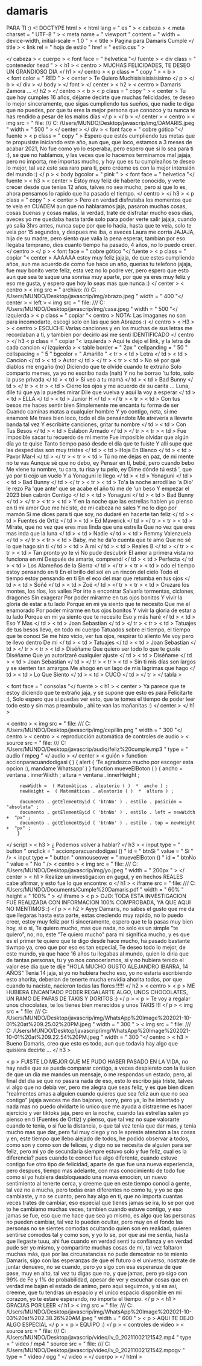 # damaris
PARA TI :)
<! DOCTYPE html >
< html  lang = " es " >
< cabeza >
< meta  charset = " UTF-8 " >
< meta  name = " viewport " content = " width = device-width, initial-scale = 1.0 " >
< title > Pagina para Damaris Cumple </ title >
< link  rel = " hoja de estilo " href = " estilo.css " >

</ cabeza >
< cuerpo >
    < font  face = " helvetica "</ fuente > 
    < div  class = " contenedor head " >
      < h1 > < centro > MUCHAS FELICIDADES, TE DESEO UN GRANDIOSO DIA </ h1 > </ centro >
        < p  class = " copy " > < b >	
            < font  color = " RED " > < center > Te Quiero Muchisisisisisisisimo </ p > </ b > </ div > </ body > </ font > </ center >
        < h2 > < centro > Damaris Zamora ... </ h2 > </ centro >
       < b > < p  class = " copy " > < center > Tu que hoy cumples 16 años, déjame decirte que muchas felicidades, te deseo lo mejor sinceramente, que sigas cumpliendo tus sueños, que nadie te diga que no puedes, por que tu eres la mejor persona que conozco y tu nunca te has rendido a pesar de los malos días </ p > </ b > </ center >
      < centro > < img  src = " file: /// C: /Users/MUNDO/Desktop/javascrip/img/DAMARIS.jpeg " width = " 500 " > </ center > 
    </ div > 
      < font  face = " cobre gótico "</ fuente >
        < p  class = " copy " > Espero que estés cumpliendo tus metas que te propusiste iniciando este año, aun que, que loco, estamos a 3 meses de acabar 2021, No fue como yo lo esperaba, pero espero que si lo sea para ti :), se que no hablamos, y las veces que lo hacemos terminamos mal jajaja, pero no importa, me importas mucho, y hoy que es tu cumpleaños te deseo lo mejor, tal vez esto sea raro para ti, pero créeme es con la mejor intensión del mundo :) </ p >
        < body  bgcolor = " pink " >
            < font  face = " helvetica "</ fuente >
            < h3 > < center > Estoy muy feliz de haberte conocido, y verte crecer desde que tenias 12 años, talves no sea mucho, pero si que lo es, ahora pensamos lo rapido que ha pasado el tiempo. </ centro > </ h3 >
            < p  class = " copy " > < center > Pero en verdad disfrutaba los momentos que te veia en CUADEM aun que no hablaramos jaja, pasaron muchas cosas, cosas buenas y cosas malas, la verdad, trate de disfrutar mucho esos dias, aveces yo me quedaba hasta tarde solo para poder verte salir jajaja, cuando yo salia 3hrs antes, nunca supe por que lo hacia, hasta que te veia, solo te veia por 15 segundos, y despues me iba, o aveces Laura me corria JAJAJA, hija de su madre, pero siento que valia la pena esperar, tambian por eso llegaba temprano, dios cuanto tiempo ha pasado, 4 años, no lo puedo creer. </ centro > </ p >
            < font  face = " cobre gótico "</ fuente >
            < p  class = " copiar "< center > AAAAAA estoy muy feliz jajaja, de que estes cumpliendo años, aun me acuerdo de como fue hace un año, querias tu telefono jajaja, fue muy bonito verte feliz, esta vez no lo podre ver, pero espero que esto aun que sea te saque una sonrisa muy aparte, por que ya eres muy feliz y eso me gusta, y espero que hoy lo seas mas que nunca :) </ center >
                < centro > < img  src = " archivo: /// C: /Users/MUNDO/Desktop/javascrip/img/abrazo.jpeg " width = " 400 "</ center >  < left > < img  src = " file: /// C: /Users/MUNDO/Desktop/javascrip/img/casa.jpeg " width = " 500 "</ izquierda >
                < p  class = " copiar "< centro > NOTA: Las imaganes no son para incomodarte, escogi solo en las que son Abrazos :) </ centro >
             < H3 > > < centro > ESCUCHE Varias canciones y en los muchas de sus letras me recordaban a ti, y tambien por decirlo asi me senti IDENTIFICADO </ centro > </ h3
               < p  class = " copiar "< izquierda > Aqui te dejo el link, y la letra de cada cancion </ izquierda >
                < table  border = " 2px " cellpanding = " 50 " cellspacing = " 5 " bgcolor = " Amarillo "
                < tr >
                    < td > Letra </ td >
                    < td > Cancion </ td >
                    < td > Autor </ td >
                </ tr >
                < tr >
                    < td > No sé por qué diablos me engaño (no)
                        Diciendo que te olvidé cuando te extraño
                        Solo comparto memes, ya yo no escribo nada (nah)
                        Y no he borrao 'tu foto, solo la puse privada </ td >
                    < td > Si veo a tu mamá </ td >
                    < td > Bad Bunny </ td >
                </ tr >
                < tr >
                    < td > Cierro los ojos y me acuerdo de su carita ...
                        Luna, dile tú que ya la puedes mirar
                        Dile que vuelva y aquí la voy a esperar </ td >
                    < td > ELLA </ td >
                    < td > Junior H </ td >
                </ tr >
                < tr >
                    < td > Con tus besos me haces sentir bien
                        Simplemente me encanta tu forma de ser
                        Cuando caminas matas a cualquier hombre
                        Y yo contigo, neta, sí me enamoré
                        Me traes bien loco, todo el día pensándote
                        Me atrevería a llevarte banda tal vez
                        Y escribirte canciones, gritar tu nombre </ td >
                    < td > Con Tus Besos </ td >
                    < td > Eslabon Armado </ td >
                </ tr >
                < tr >
                    < td > Fue imposible sacar tu recuerdo de mi mente
                        Fue imposible olvidar que algún día yo te quise
                        Tanto tiempo pasó desde el día que te fuiste
                        Y allí supe que las despedidas son muy tristes </ td >
                    < td > Hoja En Blanco </ td >
                    < td > Pavor Mar-I </ td >
                </ tr >
                < tr >
                    < td > Tú no me dejas en paz, de mi mente no te vas
                        Aunque sé que no debo, ey
                        Pensar en ti, bebé, pero cuando bebo
                        Me viene tu nombre, tu cara, tu risa y tu pelo, ey
                        Dime dónde tú está ', que yo por ti cojo un vuelo
                        Y a Yonaguni le llego </ td >
                    < td > Yonaguni </ td >
                    < td > Bad Bunny </ td >
                </ tr >
                < tr >
                    < td > To'a la noche arrodillao 'a Dio' le rezo
                        Pa 'que ante' que se acabe el año tú me de 'un beso
                        Y empezar el 2023 bien cabrón
                        Contigo </ td >
                    < td > Yonaguni </ td >
                    < td > Bad Bunny </ td >
                </ tr >
                < tr >
                    < td > Y en la noche que las estrellas hablen yo pienso en ti mi amor
                        Que me hiciste, de mi cabeza no sales
                        Y no lo digo por mamón
                        Si me dices para ti que soy, no dudaré en hacerte tan feliz </ td >
                    < td > Fuentes de Ortiz </ td >
                    < td > Ed Maverick </ td >
                </ tr >
                < tr >
                    < td > Mírate, que no vez que eres mas linda que una estrella
                        Que no vez que eres mas inda que la luna </ td >
                    < td > Nadie </ td >
                    < td > Remmy Valenzuela </ td >
                </ tr >
                < tr >
                    < td > Baby, me he da'o cuenta que te amo
                        Que no sé lo que hago sin ti </ td >
                    < td > A mí </ td >
                    < td > Reales B </ td >
                </ tr >
                < tr >
                    < td > Tan pronto yo te vi
                        No pude descubrir
                        El amor a primera vista no funciona en mí
                        Después de amarte, comprendí </ td >
                    < td > Perfecta </ td >
                    < td > Los Alameños de la Sierra </ td >
                </ tr >
                < tr >
                    < td > odo el tiempo estoy pensando en ti
                        En el brillo del sol en un rincón del cielo
                        Todo el tiempo estoy pensando en ti
                        En el eco del mar que retumba en tus ojos </ td >
                    < td > Soñé </ td >
                    < td > Zoé </ td >
                </ tr >
                < tr >
                    < td > Cruzare los montes, los ríos, los valles
                        Por irte a encontrar
                        Salvaría tormentas, ciclones, dragones
                        Sin exagerar
                        Por poder mirarme en tus ojos bonitos
                        Y vivir la gloria de estar a tu lado
                        Porque en mi ya siento que te necesito
                        Que me el enamorado
                        Por poder mirarme en tus ojos bonitos
                        Y vivir la gloria de estar a tu lado
                        Porque en mi ya siento que te necesito
                        Eso y más haré </ td >
                    < td > Eso Y Mas </ td >
                    < td > Joan Sebastian </ td >
                </ tr >
                < tr >
                    < td > Tatuajes de tus besos llevo, en todo mi cuerpo
                        Tatuados sobre el tiempo, el tiempo que te conocí
                        Se me hizo vicio, ver tus ojos, respirar tú aliento
                        Me voy pero te llevo dentro
                        De mi </ td >
                    < td > Tatuajes </ td >
                    < td > Joan Sebastian </ td >
                </ tr >
                < tr >
                    < td > Diséñame
                        Que quiero ser todo lo que te guste
                        Diséñame
                        Que yo autorizaré cualquier ajuste </ td >
                    < td > Diséñame </ td >
                    < td > Joan Sebastian </ td >
                </ tr >
                < tr >
                    < td > Sin ti mis días son largos y se sienten tan amargos
                        Me ahogo en un lago de mis lágrimas que hago </ td >
                        < td > Lo Que Siento </ td >
                        < td > CUCO </ td >
                </ tr >
                 </ tabla >

< font  face = " consolas "</ fuente >
< h1 > < center > Ya parece que te estoy diciendo que te extraño jaja, y se supone que esto es para Felicitarte :), Solo espero que si puedas ver esto, que te tomes el tiempo de poder leer todo esto y sin mas preambulo , ahi te van las mañanitas :) </ center > </ h1 >

< centro > < img  src = " file: /// C: /Users/MUNDO/Desktop/javascrip/img/cepillin.png " width = " 300 "</ centro >
< centro >
 < reproducción  automática de controles de  audio > 
 < source  src = " file: /// C: /Users/MUNDO/Desktop/javascrip/audio/feliz%20cumple.mp3 " type = " audio / mpeg " </ audio > </ center >
 < guión >
     function  accionparacuandodigasi ( ) {
         alert ( 'Te agradezco mucho por escoger esta opcion :), mandame Whatsapp' )
     }
     function  mueveElBoton ( ) {
         ancho =  ventana . innerWidth ;
         altura =  ventana . innerHeight ;
         
         newWidth =  ( Matemáticas . aleatorio ( )  *  ancho ) ;
         newHeight =  ( Matemáticas . aleatorio ( )  *  altura ) ;

         documento . getElementByid ( 'btnNo' ) . estilo . posición =  "absoluta" ;
         documento . getElementByid ( 'btnNo' ) . estilo . left = newWidth  +  "px" ;
         documento . getElementByid ( 'btnNo' ) . estilo . top = newHeight  +  "px" ;
        }
 </ script >
 < h3 > ¿ Podemos volver a hablar? </ h3 >
 < input  type = " button " onclick = " accionparacuandodigasi () " id = " btnSi " value = " Si " />
 < input  type = " button " onmouseover = " mueveElBoton () " id = " btnNo "   value = " No " />
< centro > < img  src = " file: /// C: /Users/MUNDO/Desktop/javascrip/img/yo.jpeg " width = " 200px " > </ center > 
< h1 > Realize un investigacion en gugul, y en hechos REALES cabe afirmar, y esto fue lo que encontre: o </ h1 >
< iframe  src = " file: /// C: /Users/MUNDO/Documents/Cumple%20Damaris.pdf " width = " 60% " height = " 100% " > </ iframe >
< p > OJO: TODA ESTA INVESTIGACION FUE REALIZADA CON INFORMACION 100% COMPROBADA, YA QUE AQUI NO MENTIMOS :) </ p >
< h2 > Ayyy Damaris, no sabes el gusto que me da que llegaras hasta esta parte, estas creciendo muy rapido, no lo puedo creer, estoy muy feliz por ti
    sinceramente, espero que te la pasas muy bien hoy, si o si, Te quiero mucho, mas que nada, no solo es un simple "te quiero", no, no, este "Te quiero mucho" 
    para mi significa mucho, y es que es el primer te quiero que te digo desde hace mucho, ha pasado bastante tiwmpo ya, creo que por eso es tan especial,
    Te deseo todo lo mejor, de este mundo, ya que hace 16 años tu llegabas al mundo, quien lo diria que de tantas personas, tu y yo nos conoceriamos, si y no hubiera tenido 
    el valor ese dia que te dije "HOLA MUCHO GUSTO ALEJANDRO IBARRA, 14 AÑOS" Tenia 14 jaja, si yo no hubiera hecho eso, yo no estaria escribiendo esto ahorita, deberian de tenerte mucha
    envidia ahorita todos, por que cuando tu naciste, nacieron todas las flores !!!!! </ h2 >
   < centro > < p > ME HUBIERA ENCANTADO PODER REGALARTE ALGO, UNOS CHOCOLATES, UN RAMO DE PAPAS DE TAKIS Y DORITOS :) </ p >
< p > Te voy a regalar unos chocolates, te los tienes bien merecidos y unos TAKIS !!! </ p >
< img  src = " file: /// C: /Users/MUNDO/Desktop/javascrip/img/WhatsApp%20Image%202021-10-01%20at%209.25.02%20PM.jpeg "   width = " 300 " >
< img  src = " file: /// C: /Users/MUNDO/Desktop/javascrip/img/WhatsApp%20Image%202021-10-01%20at%209.22.54%20PM.jpeg " width = " 300 "</ centro >
< h3 > Bueno Damaris, creo que esto es todo, aun que todavia hay algo que quisiera decirte ... </ h3 >

< p > FUISTE LO MEJOR QUE ME PUDO HABER PASADO EN LA VIDA, no hay nadie que se pueda comparar contigo, a veces despiereto con la ilusion de que un dia me mandes
    un mensaje, o me respondas un estado, pero, al final del dia se que no pasara nada de eso, esto lo escribo jaja triste, talves vi algo que no debia ver, pero me alegra que seas
    feliz, y es que bien dicen "realmentes amas a alguien cuando quieres que sea feliz aun que no sea contigo" jajaja aveces me dan bajones, sorry, pero ya, lo he intentado y nada mas 
    no puedo olvidarte lo unico que me ayuda a distraerme es hacer ejercicio y ver tiktoks jaja, pero en la noche, cuando las estrellas salen yo pienso en ti (Fuentes de Ortiz)
    y pienso, que tal vez no supe valorarte cuando te tenia, o si fue la distancia, o que tal vez tenia que dar mas, y tenia mucho mas que dar, pero fui muy ciego y no le apreste atencion a las cosas
    y en, este tiempo que llebo alejado de todos, he podido observar a todos, como son y como son de felices, y digo no se necesita de alguien para ser feliz, pero mi yo de secundaria siempre estuvo solo y fue feliz,
    cual es la diferencia? pues cuando te conoci fue algo diferente, cuando estuve contigo fue otro tipo de felicidad, aparte de que fue una nueva experiencia, pero despues, tiempo mas adelante, con mas conocimiento de todo
    fue como si yo hubiera desbloqueado una nueva emocion, un nuevo sentimiento al tenerte cerca, y creeme que en este tiempo conoci a gente, tal vez no a mucha, pero todas eran diferentes
    no como tu, y yo se que cambiaste, y no se cuanto, pero hay algo en ti, que no importa cuantas veces trates de cambiar, eso especial que tienes jamas se ira, lo se por que to he cambiamo
    muchas veces, tambien cuando estuve contigo, y eso jamas se fue, eso que me hace que sea yo mismo, es algo que las personas no pueden cambiar, tal vez lo pueden ocultar, pero muy en 
    el fondo las personas no se sientes comodas ocultando quien son en realidad, quieren sentirse comodos tal y como son, y yo lo se, por que asi me sentia, hasta que llegaste tuuu, ahi fue cuando en verdad
    senti tu confianza y en verdad pude ser yo mismo, y compartirte muchas cosas de mi, tal vez faltaron muchas más, que por las circunstancias no pude demostrar no te miento Damaris, sigo con las esperanzas
    de que el futuro o el universo, nostrate de juntar denuevo, no se cuando, pero yo sigo con esa esperanza de que pase, muy en alto, tal vez tu digas que no, y que jamas, pero yo sigo con 99% de Fe y 1% de probabilidad, apesar de ver y escuchar 
    cosas que en verdad me bajan el estado de animo, pero aqui seguimos, y si es asi, creeme, que tu tendras un espacio y el unico espacio disponible en mi corazon, yo te estare esperando, no importa el tiempo.
</ p >
< h1 > GRACIAS POR LEER </ h1 >
< img  src = " file: /// C: /Users/MUNDO/Desktop/javascrip/img/WhatsApp%20Image%202021-10-03%20at%202.38.26%20AM.jpeg " width = " 600 " >
< p > AQUI TE DEJO ALGO ESPECIAL </ p >
< p > EQUIPO :) </ p >
< controles de video  >
< source  src = " file: /// C: /Users/MUNDO/Desktop/javascrip/video/lv_0_20211002121542.mp4 " type = " video / mp4 "
source  src = " file: /// C: /Users/MUNDO/Desktop/javascrip/video/lv_0_20211002121542.mpogv " type = " video / ogg "
</ video > 
</ cuerpo >
</ html >
